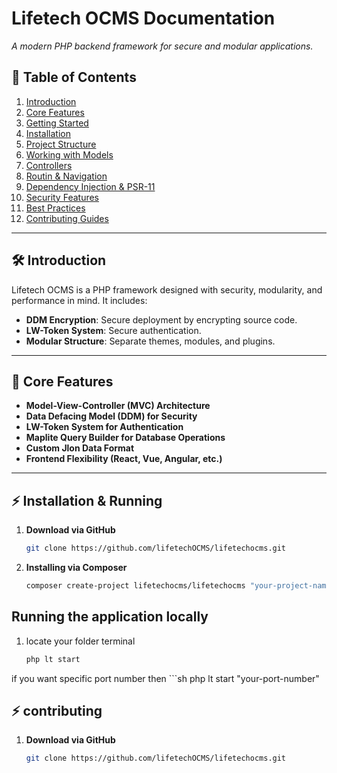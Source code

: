 # Lifetech OCMS Documentation  
_A modern PHP backend framework for secure and modular applications._

## 📖 Table of Contents  
1. [Introduction ](#-introduction)  
2. [Core Features](#-core-features)  
3. [Getting Started ](getting-started.md)
3. [Installation](#-installation--running)  
4. [Project Structure](#-project-structure)  
5. [Working with Models](#-working-with-models)  
6. [Controllers](#-controllers)  
7. [Routin & Navigation](navigation.md)  
8. [Dependency Injection & PSR-11](#dependency-injection--psr-11)  
9. [Security Features](#security-features)  
10. [Best Practices](#best-practices)  
11. [Contributing Guides](contributing.md)  

---

## 🛠 Introduction  
Lifetech OCMS is a PHP framework designed with security, modularity, and performance in mind. It includes:  
- **DDM Encryption**: Secure deployment by encrypting source code.  
- **LW-Token System**: Secure authentication.  
- **Modular Structure**: Separate themes, modules, and plugins.  

---

## 🔹 Core Features  
- **Model-View-Controller (MVC) Architecture**  
- **Data Defacing Model (DDM) for Security**  
- **LW-Token System for Authentication**  
- **Maplite Query Builder for Database Operations**  
- **Custom Jlon Data Format**  
- **Frontend Flexibility (React, Vue, Angular, etc.)**  

---

## ⚡ Installation & Running 
1. **Download via GitHub**  
   ```sh
   git clone https://github.com/lifetechOCMS/lifetechocms.git
2. **Installing via Composer**  
   ```sh 
   composer create-project lifetechocms/lifetechocms "your-project-name"
## Running the application locally
1. locate your folder terminal
   ```sh
   php lt start
if you want specific port number then 
    ```sh
      php lt start "your-port-number"

## ⚡ contributing  
1. **Download via GitHub**  
   ```sh
   git clone https://github.com/lifetechOCMS/lifetechocms.git